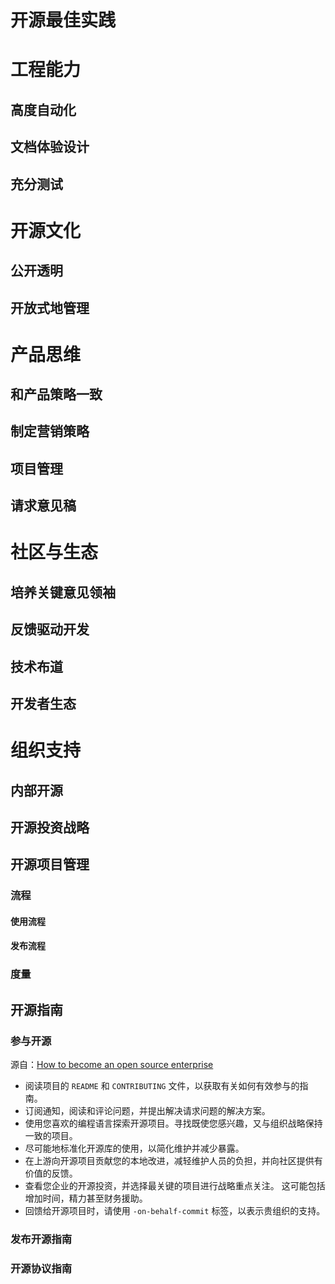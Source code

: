 # 开源最佳实践

# 工程能力

## 高度自动化

## 文档体验设计

## 充分测试

# 开源文化

## 公开透明

## 开放式地管理

# 产品思维

## 和产品策略一致

## 制定营销策略

## 项目管理

## 请求意见稿

# 社区与生态

## 培养关键意见领袖

## 反馈驱动开发

## 技术布道

## 开发者生态

# 组织支持

## 内部开源

## 开源投资战略

## 开源项目管理

### 流程

#### 使用流程

#### 发布流程

### 度量

## 开源指南

### 参与开源

源自：[How to become an open source enterprise](https://resources.github.com/whitepapers/How-to-Become-an-Open-Source-Enterprise/)

- 阅读项目的 `README` 和 `CONTRIBUTING` 文件，以获取有关如何有效参与的指南。
- 订阅通知，阅读和评论问题，并提出解决请求问题的解决方案。
- 使用您喜欢的编程语言探索开源项目。寻找既使您感兴趣，又与组织战略保持一致的项目。
- 尽可能地标准化开源库的使用，以简化维护并减少暴露。
- 在上游向开源项目贡献您的本地改进，减轻维护人员的负担，并向社区提供有价值的反馈。
- 查看您企业的开源投资，并选择最关键的项目进行战略重点关注。 这可能包括增加时间，精力甚至财务援助。
- 回馈给开源项目时，请使用 `-on-behalf-commit` 标签，以表示贵组织的支持。

### 发布开源指南

### 开源协议指南
